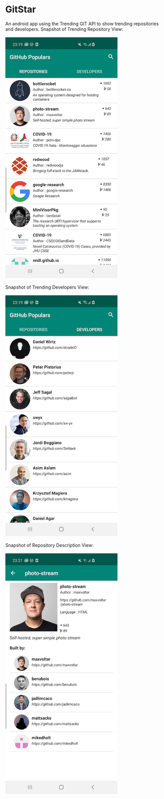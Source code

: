 # GitStar
An android app using the ​Trending GIT API to show trending repositories and developers.
Snapshot of Trending Repository View:
<br><br>
<img src="https://github.com/sun3y21/GitStarSnapshot/blob/master/device-2020-03-12-231854.png" width="350" height="750" title="hover text">
<br><br>
Snapshot of Trending Developers View:
<br><br>
<img src="https://github.com/sun3y21/GitStarSnapshot/blob/master/device-2020-03-12-231908.png" width="350" height="750" title="hover text">
<br><br>
Snapshot of Repository Description View:
<br><br>
<img src="https://github.com/sun3y21/GitStarSnapshot/blob/master/device-2020-03-12-232031.png" width="350" height="750" title="hover text">
 <br><br>
